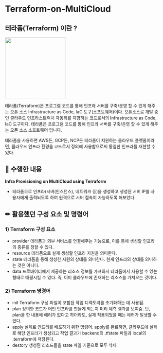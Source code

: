# Terraform-on-MultiCloud

## 테라폼(Terraform) 이란 ?

<img src="https://user-images.githubusercontent.com/73388615/177294573-01fb37d0-cc33-41ec-a4a5-713b4057c34c.png" width="200" height="200"/>

테라폼(Terraform)은 프로그램 코드를 통해 인프라 서버를 구축/운영 할 수 있게 해주는 오픈 소스 Infrastructure as Code, IaC 도구(소프트웨어)이다. 
오픈소스로 개발 중인 클라우드 인프라스트럭처 자동화를 지향하는 코드로서의 Infrastructure as Code, IaC 도구이다.
테라폼은 프로그램 코드를 통해 인프라 서버를 구축/운영 할 수 있게 해주는 오픈 소스 소프트웨어 입니다.



테라폼을 사용하면 AWS든, GCP든, NCP든 테라폼이 지원하는 클라우드 플랫폼이라면, 클라우드 인프라 환경을 코드로서 정의해 사용함으로써 동일한 인프라를 재현할 수 있다.



## 📘 수행한 내용

**Infra Provisioning on MultiCloud using Terraform**   
- 테라폼으로 인프라(서버(인스턴스), 네트워크 등)을 생성하고 생성된 서버 IP를 사용자에게 출력되도록 하여 원격으로 서버 접속이 가능하도록 해보았다.



## ✏ 활용했던 구성 요소 및 명령어

### 1) Terraform 구성 요소
- provider
테라폼과 외부 서비스를 연결해주는 기능으로, 이를 통해 생성할 인프라의 종류를 정할 수 있다.
- resource 
테라폼으로 실제 생성할 인프라 자원을 의미한다.
- state 
테라폼을 통해 생성한 자원의 상태를 의미한다. 현재 인프라의 상태를 의미하는 것은 아니다.
- data
프로바이더에서 제공하는 리소스 정보를 가져와서 테라폼에서 사용할 수 있는 형태로 매핑시킬 수 있다. 즉, 이미 클라우드에 존재하는 리소스를 가져오는 것이다. 


### 2) Terraform 명령어
- init
Terraform 구성 파일이 포함된 작업 디렉토리를 초기화하는 데 사용됨.
- plan
정의한 코드가 어떤 인프라를 만들게 되는지 미리 예측 결과를 보여줌. 단, plan을 한 내용에 에러가 없다고 하더라도, 실제 적용되었을 때는 에러가 발생할 수 있다.
- apply
실제로 인프라를 배포하기 위한 명령어. apply를 완료하면, 클라우드에 실제로 해당 인프라가 생성되고 작업 결과가 backend의 .tfstate 파일과 local의 .terraform에 저장된다.
- destory 
생성된 리소드들을 state 파일 기준으로 모두 삭제. 
